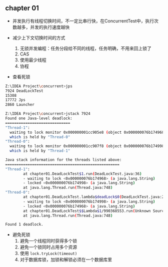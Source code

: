 ## chapter 01

+ 并发执行有线程切换时间，不一定比串行快，在ConcurrentTest中，执行次数越多，并发的执行速度越快

+ 减少上下文切换时间的方式
    1. 无锁并发编程：任务分段给不同的线程，任务明确，不用来回上锁了
    2. CAS
    3. 使用最少线程
    4. 协程
    
+ 查看死锁
```bash
Z:\IDEA Project\concurrent>jps
7924 DeadLockTest
15308
17772 Jps
2860 Launcher

Z:\IDEA Project\concurrent>jstack 7924
Found one Java-level deadlock:
=============================
"Thread-1":
  waiting to lock monitor 0x000000001cc905e8 (object 0x000000076b174968, a java.lang.String),
  which is held by "Thread-0"
"Thread-0":
  waiting to lock monitor 0x000000001cc907f8 (object 0x000000076b174998, a java.lang.String),
  which is held by "Thread-1"

Java stack information for the threads listed above:
===================================================
"Thread-1":
        at chapter01.DeadLockTest$1.run(DeadLockTest.java:36)
        - waiting to lock <0x000000076b174968> (a java.lang.String)
        - locked <0x000000076b174998> (a java.lang.String)
        at java.lang.Thread.run(Thread.java:748)
"Thread-0":
        at chapter01.DeadLockTest.lambda$deadLock$0(DeadLockTest.java:21)
        - waiting to lock <0x000000076b174998> (a java.lang.String)
        - locked <0x000000076b174968> (a java.lang.String)
        at chapter01.DeadLockTest$$Lambda$1/990368553.run(Unknown Source)
        at java.lang.Thread.run(Thread.java:748)

Found 1 deadlock.
``` 

+ 避免死锁
  1. 避免一个线程同时获得多个锁
  2. 避免一个锁同时占用多个资源
  3. 使用 `lock.tryLock(timeout)`
  4. 对于数据库锁，加锁和解锁必须在一个数据库里
  
